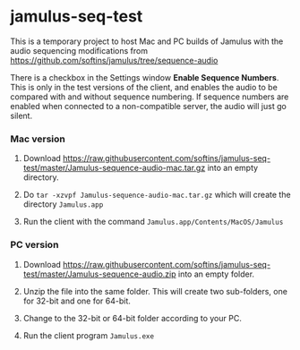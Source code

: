 # jamulus-seq-test

This is a temporary project to host Mac and PC builds of Jamulus
with the audio sequencing modifications from https://github.com/softins/jamulus/tree/sequence-audio

There is a checkbox in the Settings window **Enable Sequence Numbers**. This is only in the test versions of the client,
and enables the audio to be compared with and without sequence numbering. If sequence numbers are enabled when connected
to a non-compatible server, the audio will just go silent.

### Mac version

1. Download https://raw.githubusercontent.com/softins/jamulus-seq-test/master/Jamulus-sequence-audio-mac.tar.gz into an empty directory.

2. Do `tar -xzvpf Jamulus-sequence-audio-mac.tar.gz` which will create the directory `Jamulus.app`

3. Run the client with the command `Jamulus.app/Contents/MacOS/Jamulus`

### PC version

1. Download https://raw.githubusercontent.com/softins/jamulus-seq-test/master/Jamulus-sequence-audio.zip into an empty folder.

2. Unzip the file into the same folder. This will create two sub-folders, one for 32-bit and one for 64-bit.

3. Change to the 32-bit or 64-bit folder according to your PC.

4. Run the client program `Jamulus.exe`
